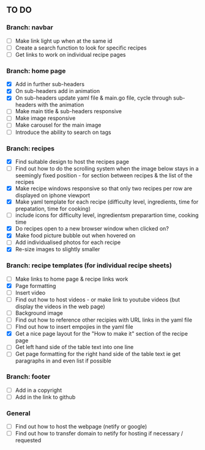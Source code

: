 ## TO DO

### Branch: navbar
- [ ] Make link light up when at the same id
- [ ] Create a search function to look for specific recipes
- [ ] Get links to work on individual recipe pages

### Branch: home page
- [x] Add in further sub-headers
- [x] On sub-headers add in animation
- [x] On sub-headers update yaml file & main.go file, cycle through sub-headers with the animation 
- [ ] Make main title & sub-headers responsive
- [ ] Make image responsive
- [ ] Make carousel for the main image
- [ ] Introduce the ability to search on tags

### Branch: recipes
- [x] Find suitable design to host the recipes page
- [ ] Find out how to do the scrolling system when the image below stays in a seemingly fixed position - for section between recipes & the list of the recipes
- [x] Make recipe windows responsive so that only two recipes per row are displayed on iphone viewport
- [x] Make yaml template for each recipe (difficulty level, ingredients, time for prepatation, time for cooking) 
- [ ] include icons for difficulty level, ingredientsm preparartion time, cooking time
- [x] Do recipes open to a new browser window when clicked on?
- [x] Make food picture bubble out when hovered on
- [ ] Add individualised photos for each recipe
- [x] Re-size images to slightly smaller

### Branch: recipe templates (for individual recipe sheets)
- [ ] Make links to home page & recipe links work
- [x] Page formatting
- [ ] Insert video
- [ ] Find out how to host videos - or make link to youtube videos (but display the videos in the web page)
- [ ] Background image
- [ ] Find out how to reference other recipies with URL links in the yaml file
- [ ] FInd out how to insert empojies in the yaml file
- [x] Get a nice page layout for the "How to make it" section of the recipe page
- [ ] Get left hand side of the table text into one line
- [ ] Get page formatting for the right hand side of the table text ie get paragraphs in and even list if possible

### Branch: footer
- [ ] Add in a copyright 
- [ ] Add in the link to github

### General
- [ ] Find out how to host the webpage (netify or google)
- [ ] Find out how to transfer domain to netify for hosting if necessary / requested